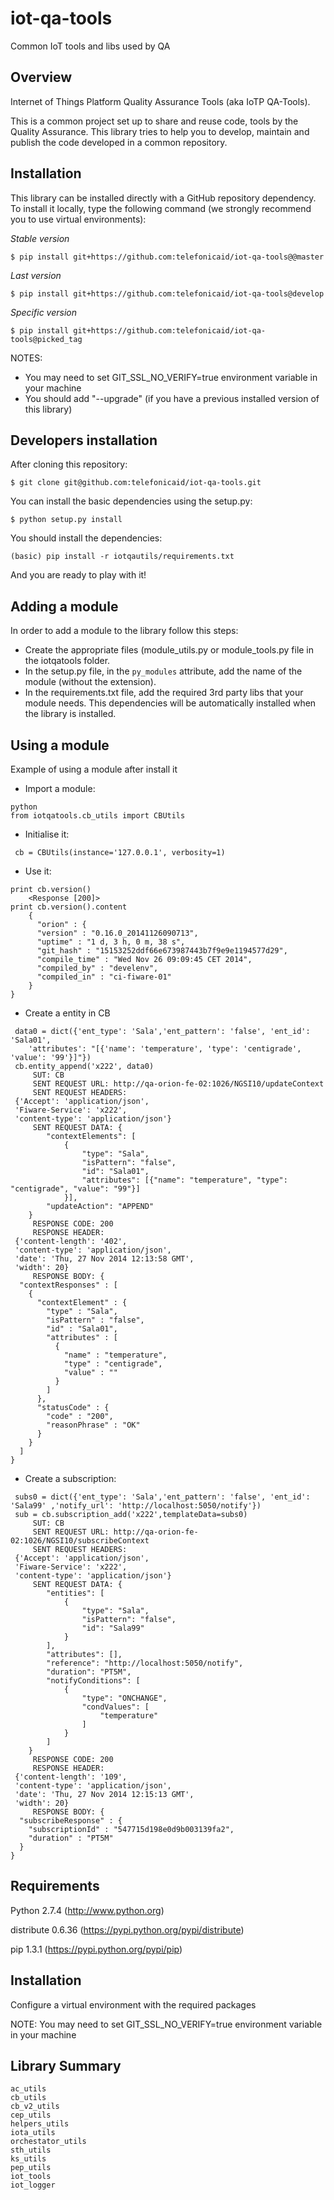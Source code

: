 # iot-qa-tools
Common IoT tools and libs used by QA

## Overview

Internet of Things Platform Quality Assurance Tools (aka IoTP QA-Tools).

This is a common project set up to share and reuse code, tools by the Quality Assurance.
This library tries to help you to develop, maintain and publish the code developed in a common repository.

## Installation

This library can be installed directly with a GitHub repository dependency. To install it locally, type the
following command (we strongly recommend you to use virtual environments):

*Stable version*

```
$ pip install git+https://github.com:telefonicaid/iot-qa-tools@@master
```

*Last version*

```
$ pip install git+https://github.com:telefonicaid/iot-qa-tools@develop
```

*Specific version*

```
$ pip install git+https://github.com:telefonicaid/iot-qa-tools@picked_tag
```

NOTES:
 - You may need to set GIT_SSL_NO_VERIFY=true environment variable in your machine
 - You should add "--upgrade" (if you have a previous installed version of this library)


## Developers installation

After cloning this repository:

```
$ git clone git@github.com:telefonicaid/iot-qa-tools.git
```

You can install the basic dependencies using the setup.py:

```
$ python setup.py install
```


You should install the dependencies:

```
(basic) pip install -r iotqautils/requirements.txt
```

And you are ready to play with it!

## Adding a module

In order to add a module to the library follow this steps:
* Create the appropriate files (module_utils.py or module_tools.py file in the iotqatools folder.
* In the setup.py file, in the `py_modules` attribute, add the name of the module (without the extension).
* In the requirements.txt file, add the required 3rd party libs that your module needs. This dependencies will be automatically installed when the library is installed.

## Using a module
Example of using a module after install it

* Import a module:

```
python
from iotqatools.cb_utils import CBUtils
```

* Initialise it:

```
 cb = CBUtils(instance='127.0.0.1', verbosity=1)
```

* Use it:
```
print cb.version()
    <Response [200]>
print cb.version().content
    {
      "orion" : {
      "version" : "0.16.0_20141126090713",
      "uptime" : "1 d, 3 h, 0 m, 38 s",
      "git_hash" : "15153252ddf66e673987443b7f9e9e1194577d29",
      "compile_time" : "Wed Nov 26 09:09:45 CET 2014",
      "compiled_by" : "develenv",
      "compiled_in" : "ci-fiware-01"
    }
}
```


* Create a entity in CB

```
 data0 = dict({'ent_type': 'Sala','ent_pattern': 'false', 'ent_id': 'Sala01',
	'attributes': "[{'name': 'temperature', 'type': 'centigrade', 'value': '99'}]"})
 cb.entity_append('x222', data0)
     SUT: CB
     SENT REQUEST URL: http://qa-orion-fe-02:1026/NGSI10/updateContext
     SENT REQUEST HEADERS:
 {'Accept': 'application/json',
 'Fiware-Service': 'x222',
 'content-type': 'application/json'}
     SENT REQUEST DATA: {
        "contextElements": [
            {
                "type": "Sala",
                "isPattern": "false",
                "id": "Sala01",
                "attributes": [{"name": "temperature", "type": "centigrade", "value": "99"}]
            }],
        "updateAction": "APPEND"
    }
     RESPONSE CODE: 200
     RESPONSE HEADER:
 {'content-length': '402',
 'content-type': 'application/json',
 'date': 'Thu, 27 Nov 2014 12:13:58 GMT',
 'width': 20}
     RESPONSE BODY: {
  "contextResponses" : [
    {
      "contextElement" : {
        "type" : "Sala",
        "isPattern" : "false",
        "id" : "Sala01",
        "attributes" : [
          {
            "name" : "temperature",
            "type" : "centigrade",
            "value" : ""
          }
        ]
      },
      "statusCode" : {
        "code" : "200",
        "reasonPhrase" : "OK"
      }
    }
  ]
}
```


* Create a subscription:

```
 subs0 = dict({'ent_type': 'Sala','ent_pattern': 'false', 'ent_id': 'Sala99' ,'notify_url': 'http://localhost:5050/notify'})
 sub = cb.subscription_add('x222',templateData=subs0)
     SUT: CB
     SENT REQUEST URL: http://qa-orion-fe-02:1026/NGSI10/subscribeContext
     SENT REQUEST HEADERS:
 {'Accept': 'application/json',
 'Fiware-Service': 'x222',
 'content-type': 'application/json'}
     SENT REQUEST DATA: {
        "entities": [
            {
                "type": "Sala",
                "isPattern": "false",
                "id": "Sala99"
            }
        ],
        "attributes": [],
        "reference": "http://localhost:5050/notify",
        "duration": "PT5M",
        "notifyConditions": [
            {
                "type": "ONCHANGE",
                "condValues": [
                    "temperature"
                ]
            }
        ]
    }
     RESPONSE CODE: 200
     RESPONSE HEADER:
 {'content-length': '109',
 'content-type': 'application/json',
 'date': 'Thu, 27 Nov 2014 12:15:13 GMT',
 'width': 20}
     RESPONSE BODY: {
  "subscribeResponse" : {
    "subscriptionId" : "547715d198e0d9b003139fa2",
    "duration" : "PT5M"
  }
}
```


Requirements
------------

Python 2.7.4 (http://www.python.org)

distribute 0.6.36 (https://pypi.python.org/pypi/distribute)

pip 1.3.1 (https://pypi.python.org/pypi/pip)

Installation
------------

Configure a virtual environment with the required packages

NOTE: You may need to set GIT_SSL_NO_VERIFY=true environment variable in your machine

Library Summary
---------------
```
ac_utils
cb_utils
cb_v2_utils
cep_utils
helpers_utils
iota_utils
orchestator_utils
sth_utils
ks_utils
pep_utils
iot_tools
iot_logger
```



